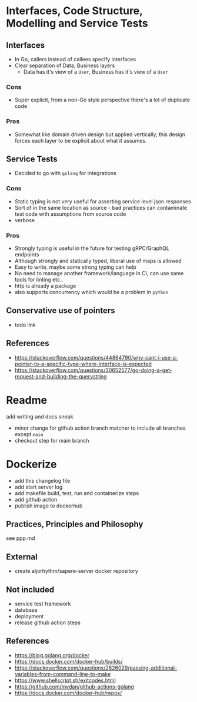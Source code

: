 # Interfaces, Code Structure, Modelling and Service Tests

## Interfaces

- In Go, callers instead of callees specify interfaces
- Clear separation of Data, Business layers
    - Data has it's view of a `User`, Business has it's view of a `User`

### Cons

- Super explicit, from a non-Go style perspective there's a lot of duplicate code

### Pros

- Somewhat like domain driven design but applied vertically, this design forces each layer to be explicit about what it assumes.

## Service Tests

- Decided to go with `golang` for integrations
  
### Cons

- Static typing is not very useful for asserting service level json responses
- Sort of in the same location as source - bad practices can contaminate test code with assumptions from source code
- verbose

### Pros

- Strongly typing is useful in the future for testing gRPC/GraphQL endpoints
- Although strongly and statically typed, liberal use of maps is allowed
- Easy to write, maybe some strong typing can help
- No need to manage another framework/language in CI, can use same tools for linting etc..
- http is already a package
- also supports concurrency which would be a problem in `python`

## Conservative use of pointers

- todo link

## References

- https://stackoverflow.com/questions/44864790/why-cant-i-use-a-pointer-to-a-specific-type-where-interface-is-expected
- https://stackoverflow.com/questions/30652577/go-doing-a-get-request-and-building-the-querystring

# Readme

add writing and docs
sneak 
- minor change for github action branch matcher to include all branches except `main`
- checkout step for main branch

# Dockerize

- add this changelog file
- add start server log
- add makefile build, test, run and containerize steps
- add github action
- publish image to dockerhub

## Practices, Principles and Philosophy

see ppp.md

## External

- create aljorhythm/sapere-server docker repository

## Not included

- service test framework
- database
- deployment
- release github action steps

## References

- https://blog.golang.org/docker
- https://docs.docker.com/docker-hub/builds/
- https://stackoverflow.com/questions/2826029/passing-additional-variables-from-command-line-to-make
- https://www.shellscript.sh/exitcodes.html
- https://github.com/mvdan/github-actions-golang
- https://docs.docker.com/docker-hub/repos/